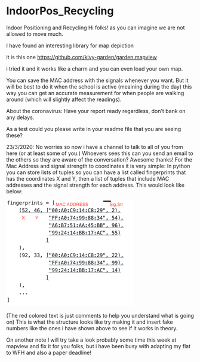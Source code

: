 # IndoorPos_Recycling
Indoor Positioning and Recycling
Hi folks! as you can imagine we are not allowed to move much.

I have found an interesting library for map depiction

it is this one https://github.com/kivy-garden/garden.mapview

i tried it and it works like a charm and you can even load your own map.


You can save the MAC address with the signals whenever you want. But it will be best to do it when the school is active (meaining during the day) this way you can get an accurate measurement for when people are walking around (which will slightly affect the readings).

About the coronavirus: Have your report ready regardless, don't bank on any delays.

As a test could you please write in your readme file that you are seeing these?

23/3/2020: No worries so now i have a channel to talk to all of you from here (or at least some of you.) Whoevers sees this can you send an email to the others so they are aware of the conversation? Awesome thanks!
  For the Mac Address and signal strength to coordinates it is very simple: In python you can store lists of tuples so you can have a list called fingerprints that has the coordinates X and Y, then a list of tuples that include MAC addresses and the signal strength for each address. This would look like below:
 
 <img src="fingerprint.png" width="340" height="284" />
 
(The red colored text is just comments to help you understand what is going on)
This is what the structure looks like try making it and insert fake numbers like the ones i have shown above to see if it works in theory.

  On another note I will try take a look probably some time this week at mapview and fix it for you folks, but i have been busy with adapting my flat to WFH and also a paper deadline!
